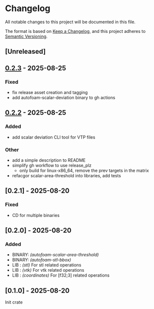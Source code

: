 # Changelog
All notable changes to this project will be documented in this file.

The format is based on [Keep a Changelog](https://keepachangelog.com/en/1.1.0/),
and this project adheres to [Semantic Versioning](https://semver.org/spec/v2.0.0.html).


## [Unreleased]

## [0.2.3](https://github.com/bmblb3/autofoam/compare/v0.2.2...v0.2.3) - 2025-08-25

### Fixed

- fix release asset creation and tagging
- add autofoam-scalar-deviation binary to gh actions

## [0.2.2](https://github.com/bmblb3/autofoam/compare/v0.2.1...v0.2.2) - 2025-08-25

### Added

- add scalar deviation CLI tool for VTP files

### Other

- add a simple description to README
- simplify gh workflow to use release_plz
    - only build for linux-x86_64, remove the prev targets in the matrix
- refacgor scalar-area-threshold into libraries, add tests

## [0.2.1] - 2025-08-20

### Fixed
- CD for multiple binaries


## [0.2.0] - 2025-08-20

### Added

- BINARY: *(autofoam-scalar-area-threshold)*
- BINARY: *(autofoam-stl-bbox)*
- LIB   : *(stl)* For stl related operations
- LIB   : *(vtk)* For vtk related operations
- LIB   : *(coordinates)* For [f32;3] related operations


## [0.1.0] - 2025-08-20

Init crate
